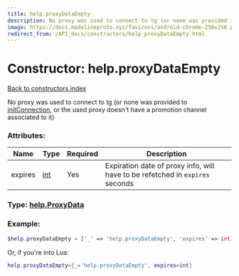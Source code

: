 ```yaml
---
title: help.proxyDataEmpty
description: No proxy was used to connect to tg (or none was provided to [initConnection](../methods/initConnection.md), or the used proxy doesn't have a promotion channel associated to it)
image: https://docs.madelineproto.xyz/favicons/android-chrome-256x256.png
redirect_from: /API_docs/constructors/help_proxyDataEmpty.html
---
```

# Constructor: help.proxyDataEmpty  
[Back to constructors index](index.md)



No proxy was used to connect to tg (or none was provided to [initConnection](../methods/initConnection.md), or the used proxy doesn't have a promotion channel associated to it)

### Attributes:

| Name     |    Type       | Required | Description |
|----------|---------------|----------|-------------|
|expires|[int](../types/int.md) | Yes|Expiration date of proxy info, will have to be refetched in `expires` seconds|



### Type: [help.ProxyData](../types/help.ProxyData.md)


### Example:

```php
$help.proxyDataEmpty = ['_' => 'help.proxyDataEmpty', 'expires' => int];
```  


Or, if you're into Lua:

```lua
help.proxyDataEmpty={_='help.proxyDataEmpty', expires=int}

```


